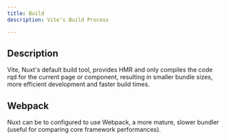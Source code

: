 ```yaml
---
title: Build
description: Vite's Build Process

---
```


## Description 

Vite, Nuxt's default build tool, provides HMR and only compiles the code rqd for the current page or component, resulting in smaller bundle sizes, more efficient development and faster build times.   

## Webpack

Nuxt can be to configured to use Webpack, a more mature, slower bundler (useful for comparing core framework performances).  